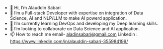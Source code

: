 - 👋 Hi, I’m Alauddin Sabari
- 👀 I’m a Full-stack Developer  with  expertise on integration of Data Science, AI and NLP/LLM to make AI powerd application.
- 🌱 I’m currently learning DevOps and developing my Deep learning skills. 
- 💞️ I’m looking to collaborate on Data Science and AI application.
- 📫 How to reach me email- aladinsabari@gmail.com    Linkedin : https://www.linkedin.com/in/alauddin-sabari-355984199/

<!---
alauddin-sabari/alauddin-sabari is a ✨ special ✨ repository because its `README.md` (this file) appears on your GitHub profile.
You can click the Preview link to take a look at your changes.
--->
